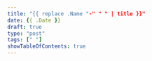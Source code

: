 ```yaml
---
title: "{{ replace .Name "-" " " | title }}"
date: {{ .Date }}
draft: true
type: "post"
tags: [" "]
showTableOfContents: true
---
```


